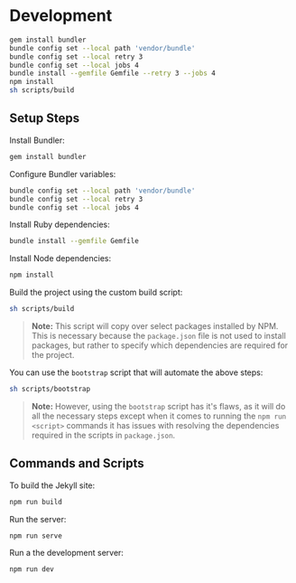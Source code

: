 # Development


```bash
gem install bundler
bundle config set --local path 'vendor/bundle'
bundle config set --local retry 3
bundle config set --local jobs 4
bundle install --gemfile Gemfile --retry 3 --jobs 4
npm install
sh scripts/build
```

## Setup Steps

Install Bundler:
```bash
gem install bundler
```

Configure Bundler variables:
```bash
bundle config set --local path 'vendor/bundle'
bundle config set --local retry 3
bundle config set --local jobs 4
```

Install Ruby dependencies:
```bash
bundle install --gemfile Gemfile
```

Install Node dependencies:
```bash
npm install
```

Build the project using the custom build script:
```bash
sh scripts/build
```

> **Note:**
> This script will copy over select packages installed by NPM. This is necessary because the `package.json` file is not used to install packages, but rather to specify which dependencies are required for the project.

You can use the `bootstrap` script that will automate the above steps:
```bash
sh scripts/bootstrap
```

> **Note:**
> However, using the `bootstrap` script has it's flaws, as it will do all the necessary steps except when it comes to running the `npm run <script>` commands it has issues with resolving the dependencies required in the scripts in `package.json`.

## Commands and Scripts

To build the Jekyll site:
```bash
npm run build
```

Run the server:
```bash
npm run serve
```

Run a the development server:
```bash
npm run dev
```
